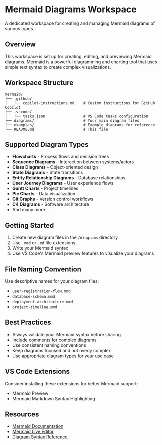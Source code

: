 # Mermaid Diagrams Workspace

A dedicated workspace for creating and managing Mermaid diagrams of various types.

## Overview

This workspace is set up for creating, editing, and previewing Mermaid diagrams. Mermaid is a powerful diagramming and charting tool that uses simple text syntax to create complex visualizations.

## Workspace Structure

```
mermaid/
├── .github/
│   └── copilot-instructions.md    # Custom instructions for GitHub Copilot
├── .vscode/
│   └── tasks.json                 # VS Code tasks configuration
├── diagrams/                      # Your main diagram files
├── examples/                      # Example diagrams for reference
└── README.md                      # This file
```

## Supported Diagram Types

- **Flowcharts** - Process flows and decision trees
- **Sequence Diagrams** - Interaction between systems/actors
- **Class Diagrams** - Object-oriented design
- **State Diagrams** - State transitions
- **Entity Relationship Diagrams** - Database relationships
- **User Journey Diagrams** - User experience flows
- **Gantt Charts** - Project timelines
- **Pie Charts** - Data visualization
- **Git Graphs** - Version control workflows
- **C4 Diagrams** - Software architecture
- And many more...

## Getting Started

1. Create new diagram files in the `/diagrams` directory
2. Use `.mmd` or `.md` file extensions
3. Write your Mermaid syntax
4. Use VS Code's Mermaid preview features to visualize your diagrams

## File Naming Convention

Use descriptive names for your diagram files:
- `user-registration-flow.mmd`
- `database-schema.mmd`
- `deployment-architecture.mmd`
- `project-timeline.mmd`

## Best Practices

- Always validate your Mermaid syntax before sharing
- Include comments for complex diagrams
- Use consistent naming conventions
- Keep diagrams focused and not overly complex
- Use appropriate diagram types for your use case

## VS Code Extensions

Consider installing these extensions for better Mermaid support:
- Mermaid Preview
- Mermaid Markdown Syntax Highlighting

## Resources

- [Mermaid Documentation](https://mermaid.js.org/)
- [Mermaid Live Editor](https://mermaid.live/)
- [Diagram Syntax Reference](https://mermaid.js.org/syntax/flowchart.html)
